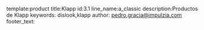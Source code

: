 template:product
title:Klapp
id:3.1
line_name:a_classic
description:Productos de Klapp
keywords: dislook,klapp
author: pedro.gracia@impulzia.com
footer_text: 
